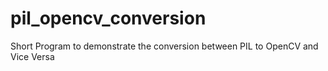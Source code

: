 # pil_opencv_conversion
Short Program to demonstrate the conversion between PIL to OpenCV and Vice Versa
